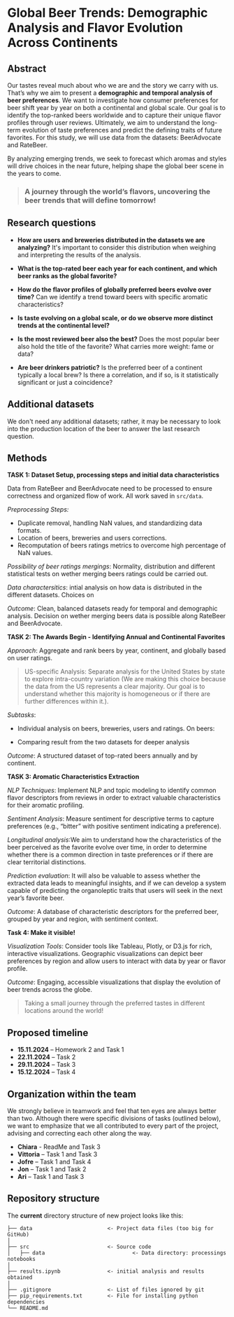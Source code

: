 # Global Beer Trends: Demographic Analysis and Flavor Evolution Across Continents

## **Abstract**

Our tastes reveal much about who we are and the story we carry with us. That’s why we aim to present a **demographic and temporal analysis of beer preferences**. We want to investigate how consumer preferences for beer shift year by year on both a continental and global scale. Our goal is to identify the top-ranked beers worldwide and to capture their unique flavor profiles through user reviews. Ultimately, we aim to understand the long-term evolution of taste preferences and predict the defining traits of future favorites. For this study, we will use data from the datasets: BeerAdvocate and RateBeer.

By analyzing emerging trends, we seek to forecast which aromas and styles will drive choices in the near future, helping shape the global beer scene in the years to come.

> ### A journey through the world’s flavors, uncovering the beer trends that will define tomorrow!

## **Research questions**

* **How are users and breweries distributed in the datasets we are analyzing?** It's important to consider this distribution when weighing and interpreting the results of the analysis.

* **What is the top-rated beer each year for each continent, and which beer ranks as the global favorite?**

* **How do the flavor profiles of globally preferred beers evolve over time?** Can we identify a trend toward beers with specific aromatic characteristics?

* **Is taste evolving on a global scale, or do we observe more distinct trends at the continental level?**

* **Is the most reviewed beer also the best?** Does the most popular beer also hold the title of the favorite? What carries more weight: fame or data?

* **Are beer drinkers patriotic?** Is the preferred beer of a continent typically a local brew? Is there a correlation, and if so, is it statistically significant or just a coincidence?

## **Additional datasets**

We don't need any additional datasets; rather, it may be necessary to look into the production location of the beer to answer the last research question.

## **Methods**

**TASK 1: Dataset Setup, processing steps and initial data characteristics**

Data from RateBeer and BeerAdvocate need to be processed to ensure correctness and organized flow of work. All work saved in `src/data`.

_Preprocessing Steps:_
* Duplicate removal, handling NaN values, and standardizing data formats.
* Location of beers, breweries and users corrections.
* Recomputation of beers ratings metrics to overcome high percentage of NaN values.

_Possibility of beer ratings mergings_: Normality, distribution and different statistical tests on wether merging beers ratings could be carried out.

_Data charactersitics_: intial analysis on how data is distributed in the different datasets. Choices on 

_Outcome_: Clean, balanced datasets ready for temporal and demographic analysis. Decision on wether merging beers data is possible along RateBeer and BeerAdvocate.

**TASK 2: The Awards Begin - Identifying Annual and Continental Favorites**

_Approach_: Aggregate and rank beers by year, continent, and globally based on user ratings.

> US-specific Analysis: Separate analysis for the United States by state to explore intra-country variation (We are making this choice because the data from the US represents a clear majority. Our goal is to understand whether this majority is homogeneous or if there are further differences within it.).

_Subtasks_:
* Individual analysis on beers, breweries, users and ratings. On beers:

* Comparing result from the two datasets for deeper analysis

_Outcome_: A structured dataset of top-rated beers annually and by continent.

**TASK 3: Aromatic Characteristics Extraction**

_NLP Techniques_: Implement NLP and topic modeling to identify common flavor descriptors from reviews in order to extract valuable characteristics for their aromatic profiling.

_Sentiment Analysis_: Measure sentiment for descriptive terms to capture preferences (e.g., “bitter” with positive sentiment indicating a preference).

_Longitudinal analysis_:We aim to understand how the characteristics of the beer perceived as the favorite evolve over time, in order to determine whether there is a common direction in taste preferences or if there are clear territorial distinctions.

_Prediction evaluation_: It will also be valuable to assess whether the extracted data leads to meaningful insights, and if we can develop a system capable of predicting the organoleptic traits that users will seek in the next year’s favorite beer.

_Outcome_: A database of characteristic descriptors for the preferred beer, grouped by year and region, with sentiment context.

**Task 4: Make it visible!**

_Visualization Tools_: Consider tools like Tableau, Plotly, or D3.js for rich, interactive visualizations. Geographic visualizations can depict beer preferences by region and allow users to interact with data by year or flavor profile.

_Outcome_: Engaging, accessible visualizations that display the evolution of beer trends across the globe.

>Taking a small journey through the preferred tastes in different locations around the world!

## **Proposed timeline**

- **15.11.2024** – Homework 2 and Task 1
- **22.11.2024** – Task 2
- **29.11.2024** – Task 3
- **15.12.2024** – Task 4

## **Organization within the team**

We strongly believe in teamwork and feel that ten eyes are always better than two. Although there were specific divisions of tasks (outlined below), we want to emphasize that we all contributed to every part of the project, advising and correcting each other along the way.

* **Chiara** - ReadMe and Task 3
* **Vittoria** – Task 1 and Task 3
* **Jofre** – Task 1 and Task 4
* **Jon** – Task 1 and Task 2
* **Ari** – Task 1 and Task 3

## **Repository structure**

The **current** directory structure of new project looks like this:

```
├── data                        <- Project data files (too big for GitHub)
│
├── src                         <- Source code
│   ├── data                            <- Data directory: processings notebooks
│
├── results.ipynb               <- initial analysis and results obtained
│
├── .gitignore                  <- List of files ignored by git
├── pip_requirements.txt        <- File for installing python dependencies
└── README.md
```

